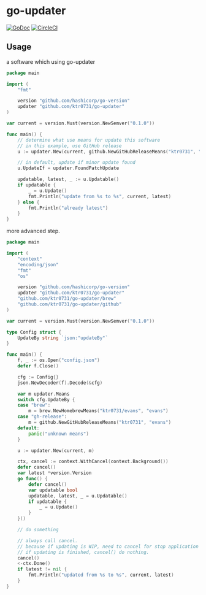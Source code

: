 # go-updater
[![GoDoc](https://godoc.org/github.com/ktr0731/go-updater?status.svg)](https://godoc.org/github.com/ktr0731/go-updater)
[![CircleCI](https://circleci.com/gh/ktr0731/go-updater.svg?style=svg)](https://circleci.com/gh/ktr0731/go-updater)  

## Usage
a software which using go-updater
``` go
package main

import (
	"fmt"

	version "github.com/hashicorp/go-version"
	updater "github.com/ktr0731/go-updater"
)

var current = version.Must(version.NewSemver("0.1.0"))

func main() {
	// determine what use means for update this software
	// in this example, use GitHub release
	u := updater.New(current, github.NewGitHubReleaseMeans("ktr0731", "evans"))

	// in default, update if minor update found
	u.UpdateIf = updater.FoundPatchUpdate

	updatable, latest, _ := u.Updatable()
	if updatable {
		_ = u.Update()
		fmt.Println("update from %s to %s", current, latest)
	} else {
		fmt.Println("already latest")
	}
}
```

more advanced step.
``` go
package main

import (
	"context"
	"encoding/json"
	"fmt"
	"os"

	version "github.com/hashicorp/go-version"
	updater "github.com/ktr0731/go-updater"
	"github.com/ktr0731/go-updater/brew"
	"github.com/ktr0731/go-updater/github"
)

var current = version.Must(version.NewSemver("0.1.0"))

type Config struct {
	UpdateBy string `json:"updateBy"`
}

func main() {
	f, _ := os.Open("config.json")
	defer f.Close()

	cfg := Config{}
	json.NewDecoder(f).Decode(&cfg)

	var m updater.Means
	switch cfg.UpdateBy {
	case "brew":
		m = brew.NewHomebrewMeans("ktr0731/evans", "evans")
	case "gh-release":
		m = github.NewGitHubReleaseMeans("ktr0731", "evans")
	default:
		panic("unknown means")
	}

	u := updater.New(current, m)

	ctx, cancel := context.WithCancel(context.Background())
	defer cancel()
	var latest *version.Version
	go func() {
		defer cancel()
		var updatable bool
		updatable, latest, _ = u.Updatable()
		if updatable {
			_ = u.Update()
		}
	}()

	// do something

	// always call cancel.
	// because if updating is WIP, need to cancel for stop application immediately.
	// if updating is finished, cancel() do nothing.
	cancel()
	<-ctx.Done()
	if latest != nil {
		fmt.Println("updated from %s to %s", current, latest)
	}
}
```
